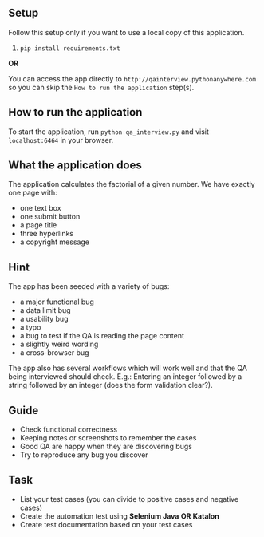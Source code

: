 ## Setup

Follow this setup only if you want to use a local copy of this application. 

1. `pip install requirements.txt`

**OR**

You can access the app directly to `http://qainterview.pythonanywhere.com` so you can skip the `How to run the application` step(s).


## How to run the application

To start the application, run `python qa_interview.py` and visit `localhost:6464` in your browser.


## What the application does

The application calculates the factorial of a given number. We have exactly one page with:
* one text box
* one submit button
* a page title
* three hyperlinks
* a copyright message


## Hint

The app has been seeded with a variety of bugs:
* a major functional bug
* a data limit bug
* a usability bug
* a typo
* a bug to test if the QA is reading the page content
* a slightly weird wording
* a cross-browser bug

The app also has several workflows which will work well and that the QA being interviewed should check. E.g.: Entering an integer followed by a string followed by an integer (does the form validation clear?).


## Guide

* Check functional correctness
* Keeping notes or screenshots to remember the cases
* Good QA are happy when they are discovering bugs
* Try to reproduce any bug you discover


## Task

* List your test cases (you can divide to positive cases and negative cases)
* Create the automation test using **Selenium Java** **OR** **Katalon**
* Create test documentation based on your test cases

